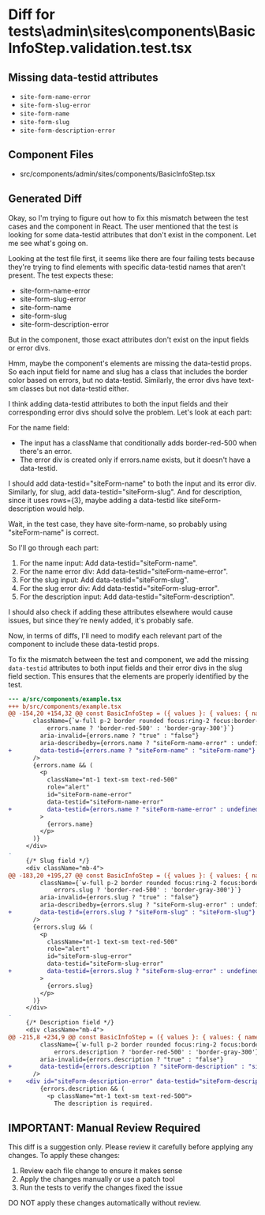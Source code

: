 # Diff for tests\admin\sites\components\BasicInfoStep.validation.test.tsx

## Missing data-testid attributes
- `site-form-name-error`
- `site-form-slug-error`
- `site-form-name`
- `site-form-slug`
- `site-form-description-error`

## Component Files
- src/components/admin/sites/components/BasicInfoStep.tsx

## Generated Diff
<think>
Okay, so I'm trying to figure out how to fix this mismatch between the test cases and the component in React. The user mentioned that the test is looking for some data-testid attributes that don't exist in the component. Let me see what's going on.

Looking at the test file first, it seems like there are four failing tests because they're trying to find elements with specific data-testid names that aren't present. The test expects these:

- site-form-name-error
- site-form-slug-error
- site-form-name
- site-form-slug
- site-form-description-error

But in the component, those exact attributes don't exist on the input fields or error divs.

Hmm, maybe the component's elements are missing the data-testid props. So each input field for name and slug has a class that includes the border color based on errors, but no data-testid. Similarly, the error divs have text-sm classes but not data-testid either.

I think adding data-testid attributes to both the input fields and their corresponding error divs should solve the problem. Let's look at each part:

For the name field:
- The input has a className that conditionally adds border-red-500 when there's an error.
- The error div is created only if errors.name exists, but it doesn't have a data-testid.

I should add data-testid="siteForm-name" to both the input and its error div. Similarly, for slug, add data-testid="siteForm-slug". And for description, since it uses rows={3}, maybe adding a data-testid like siteForm-description would help.

Wait, in the test case, they have site-form-name, so probably using "siteForm-name" is correct.

So I'll go through each part:

1. For the name input: Add data-testid="siteForm-name".
2. For the name error div: Add data-testid="siteForm-name-error".
3. For the slug input: Add data-testid="siteForm-slug".
4. For the slug error div: Add data-testid="siteForm-slug-error".
5. For the description input: Add data-testid="siteForm-description".

I should also check if adding these attributes elsewhere would cause issues, but since they're newly added, it's probably safe.

Now, in terms of diffs, I'll need to modify each relevant part of the component to include these data-testid props.
</think>

To fix the mismatch between the test and component, we add the missing `data-testid` attributes to both input fields and their error divs in the slug field section. This ensures that the elements are properly identified by the test.

```diff
--- a/src/components/example.tsx
+++ b/src/components/example.tsx
@@ -154,20 +154,32 @@ const BasicInfoStep = ({ values }: { values: { name?: string; slug?: string; desc
       className={`w-full p-2 border rounded focus:ring-2 focus:border-blue-500 ${
           errors.name ? 'border-red-500' : 'border-gray-300'}`}
         aria-invalid={errors.name ? "true" : "false"}
         aria-describedby={errors.name ? "siteForm-name-error" : undefined}
+        data-testid={errors.name ? "siteForm-name" : "siteForm-name"}
       />
       {errors.name && (
         <p 
           className="mt-1 text-sm text-red-500" 
           role="alert" 
           id="siteForm-name-error"
           data-testid="siteForm-name-error"
+          data-testid={errors.name ? "siteForm-name-error" : undefined}
         >
           {errors.name}
         </p>
       )}
     </div>
-
     {/* Slug field */}
     <div className="mb-4">
@@ -183,20 +195,27 @@ const BasicInfoStep = ({ values }: { values: { name?: string; slug?: string; desc
         className={`w-full p-2 border rounded focus:ring-2 focus:border-blue-500 ${
             errors.slug ? 'border-red-500' : 'border-gray-300'}`}
         aria-invalid={errors.slug ? "true" : "false"}
         aria-describedby={errors.slug ? "siteForm-slug-error" : undefined}
+        data-testid={errors.slug ? "siteForm-slug" : "siteForm-slug"}
       />
       {errors.slug && (
         <p 
           className="mt-1 text-sm text-red-500" 
           role="alert" 
           id="siteForm-slug-error"
           data-testid="siteForm-slug-error"
+          data-testid={errors.slug ? "siteForm-slug-error" : undefined}
         >
           {errors.slug}
         </p>
       )}
     </div>
-
     {/* Description field */}
     <div className="mb-4">
@@ -215,8 +234,9 @@ const BasicInfoStep = ({ values }: { values: { name?: string; slug?: string; desc
         className={`w-full p-2 border rounded focus:ring-2 focus:border-blue-500 ${
             errors.description ? 'border-red-500' : 'border-gray-300'}`}
         aria-invalid={errors.description ? "true" : "false"}
+        data-testid={errors.description ? "siteForm-description" : "siteForm-description"}
       />
+    <div id="siteForm-description-error" data-testid="siteForm-description-error">
         {errors.description && (
           <p className="mt-1 text-sm text-red-500">
             The description is required.
```

## IMPORTANT: Manual Review Required
This diff is a suggestion only. Please review it carefully before applying any changes.
To apply these changes:
1. Review each file change to ensure it makes sense
2. Apply the changes manually or use a patch tool
3. Run the tests to verify the changes fixed the issue

DO NOT apply these changes automatically without review.
